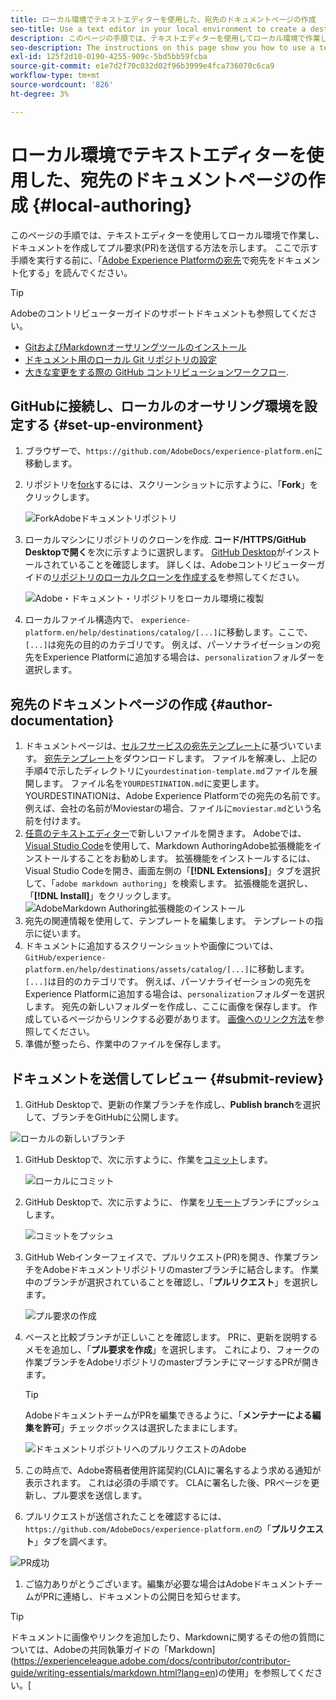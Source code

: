 ```yaml
---
title: ローカル環境でテキストエディターを使用した、宛先のドキュメントページの作成
seo-title: Use a text editor in your local environment to create a destination documentation page
description: このページの手順では、テキストエディターを使用してローカル環境で作業し、ドキュメントを作成してプル要求を送信する方法を示します。
seo-description: The instructions on this page show you how to use a text editor to work in your local environment to author documentation and submit a pull request.
exl-id: 125f2d10-0190-4255-909c-5bd5bb59fcba
source-git-commit: e1e7d2f70c032d02f96b3999e4fca736070c6ca9
workflow-type: tm+mt
source-wordcount: '826'
ht-degree: 3%

---
```


# ローカル環境でテキストエディターを使用した、宛先のドキュメントページの作成 {#local-authoring}

このページの手順では、テキストエディターを使用してローカル環境で作業し、ドキュメントを作成してプル要求(PR)を送信する方法を示します。 ここで示す手順を実行する前に、「[Adobe Experience Platformの宛先](./documentation-instructions.md)で宛先をドキュメント化する」を読んでください。

>[!TIP]
>
>Adobeのコントリビューターガイドのサポートドキュメントも参照してください。
>* [GitおよびMarkdownオーサリングツールのインストール](https://experienceleague.adobe.com/docs/contributor/contributor-guide/setup/install-tools.html?lang=en)
>* [ドキュメント用のローカル Git リポジトリの設定](https://experienceleague.adobe.com/docs/contributor/contributor-guide/setup/local-repo.html?lang=en)
>* [大きな変更をする際の GitHub コントリビューションワークフロー](https://experienceleague.adobe.com/docs/contributor/contributor-guide/setup/full-workflow.html?lang=en).


## GitHubに接続し、ローカルのオーサリング環境を設定する {#set-up-environment}

1. ブラウザーで、`https://github.com/AdobeDocs/experience-platform.en`に移動します。
2. リポジトリを[fork](https://experienceleague.adobe.com/docs/contributor/contributor-guide/setup/local-repo.html?lang=en#fork-the-repository)するには、スクリーンショットに示すように、「**Fork**」をクリックします。

   ![ForkAdobeドキュメントリポジトリ](./assets/ssd-fork-repo.png)

3. ローカルマシンにリポジトリのクローンを作成. **コード/HTTPS/GitHub Desktopで開く**&#x200B;を次に示すように選択します。 [GitHub Desktop](https://desktop.github.com/)がインストールされていることを確認します。 詳しくは、Adobeコントリビューターガイドの[リポジトリのローカルクローンを作成する](https://experienceleague.adobe.com/docs/contributor/contributor-guide/setup/local-repo.html?lang=en#create-a-local-clone-of-the-repository)を参照してください。

   ![Adobe・ドキュメント・リポジトリをローカル環境に複製](./assets/clone-local.png)

4. ローカルファイル構造内で、 `experience-platform.en/help/destinations/catalog/[...]`に移動します。ここで、 `[...]`は宛先の目的のカテゴリです。 例えば、パーソナライゼーションの宛先をExperience Platformに追加する場合は、`personalization`フォルダーを選択します。

## 宛先のドキュメントページの作成 {#author-documentation}

1. ドキュメントページは、[セルフサービスの宛先テンプレート](./self-service-template.md)に基づいています。 [宛先テンプレート](assets/yourdestination-template.zip)をダウンロードします。 ファイルを解凍し、上記の手順4で示したディレクトリに`yourdestination-template.md`ファイルを展開します。  ファイル名を`YOURDESTINATION.md`に変更します。YOURDESTINATIONは、Adobe Experience Platformでの宛先の名前です。 例えば、会社の名前がMoviestarの場合、ファイルに`moviestar.md`という名前を付けます。
2. [任意のテキストエディター](https://experienceleague.adobe.com/docs/contributor/contributor-guide/setup/install-tools.html?lang=en#understand-markdown-editors)で新しいファイルを開きます。 Adobeでは、[Visual Studio Code](https://code.visualstudio.com/)を使用して、Markdown AuthoringAdobe拡張機能をインストールすることをお勧めします。 拡張機能をインストールするには、Visual Studio Codeを開き、画面左側の「**[!DNL Extensions]**」タブを選択して、「`adobe markdown authoring`」を検索します。 拡張機能を選択し、「**[!DNL Install]**」をクリックします。
   ![AdobeMarkdown Authoring拡張機能のインストール](./assets/install-adobe-markdown-extension.gif)
3. 宛先の関連情報を使用して、テンプレートを編集します。 テンプレートの指示に従います。
4. ドキュメントに追加するスクリーンショットや画像については、`GitHub/experience-platform.en/help/destinations/assets/catalog/[...]`に移動します。`[...]`は目的のカテゴリです。 例えば、パーソナライゼーションの宛先をExperience Platformに追加する場合は、`personalization`フォルダーを選択します。 宛先の新しいフォルダーを作成し、ここに画像を保存します。 作成しているページからリンクする必要があります。 [画像へのリンク方法](https://experienceleague.adobe.com/docs/contributor/contributor-guide/writing-essentials/linking.html?lang=en#link-to-images)を参照してください。
5. 準備が整ったら、作業中のファイルを保存します。

## ドキュメントを送信してレビュー {#submit-review}

1. GitHub Desktopで、更新の作業ブランチを作成し、**Publish branch**&#x200B;を選択して、ブランチをGitHubに公開します。

![ローカルの新しいブランチ](./assets/new-branch-local.gif)

1. GitHub Desktopで、次に示すように、作業を[コミット](https://docs.github.com/en/free-pro-team@latest/github/getting-started-with-github/github-glossary#commit)します。

   ![ローカルにコミット](./assets/commit-local.png)

1. GitHub Desktopで、次に示すように、 [](https://docs.github.com/en/free-pro-team@latest/github/getting-started-with-github/github-glossary#push)作業を[リモート](https://docs.github.com/en/free-pro-team@latest/github/getting-started-with-github/github-glossary#remote)ブランチにプッシュします。

   ![コミットをプッシュ](./assets/push-local-to-remote.png)

1. GitHub Webインターフェイスで、プルリクエスト(PR)を開き、作業ブランチをAdobeドキュメントリポジトリのmasterブランチに結合します。 作業中のブランチが選択されていることを確認し、「**プルリクエスト**」を選択します。

   ![プル要求の作成](./assets/ssd-create-pull-request-1.png)

1. ベースと比較ブランチが正しいことを確認します。 PRに、更新を説明するメモを追加し、「**プル要求を作成**」を選択します。 これにより、フォークの作業ブランチをAdobeリポジトリのmasterブランチにマージするPRが開きます。
   >[!TIP]
   >
   >AdobeドキュメントチームがPRを編集できるように、「**メンテナーによる編集を許可**」チェックボックスは選択したままにします。

   ![ドキュメントリポジトリへのプルリクエストのAdobe](./assets/ssd-create-pull-request-2.png)

1. この時点で、Adobe寄稿者使用許諾契約(CLA)に署名するよう求める通知が表示されます。 これは必須の手順です。 CLAに署名した後、PRページを更新し、プル要求を送信します。

1. プルリクエストが送信されたことを確認するには、`https://github.com/AdobeDocs/experience-platform.en`の「**プルリクエスト**」タブを調べます。

![PR成功](./assets/ssd-pr-successful.png)

1. ご協力ありがとうございます。編集が必要な場合はAdobeドキュメントチームがPRに連絡し、ドキュメントの公開日を知らせます。

>[!TIP]
>
>ドキュメントに画像やリンクを追加したり、Markdownに関するその他の質問については、Adobeの共同執筆ガイドの「Markdown](https://experienceleague.adobe.com/docs/contributor/contributor-guide/writing-essentials/markdown.html?lang=en)の使用」を参照してください。[
